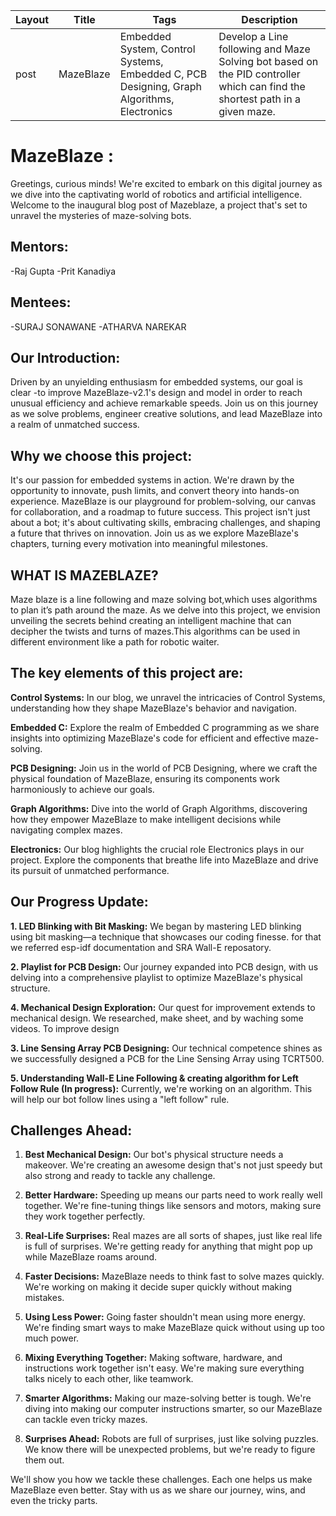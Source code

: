 | Layout | Title | Tags |Description|
| -------- | -------- | -------- |-------------|
| post    | MazeBlaze     | Embedded System, Control Systems, Embedded C, PCB Designing, Graph Algorithms, Electronics    | Develop a Line following and Maze Solving bot based on the PID controller which can find the shortest path in a given maze.  |

# MazeBlaze :

Greetings, curious minds! We're excited to embark on this digital journey as we dive into the captivating world of robotics and artificial intelligence. Welcome to the inaugural blog post of Mazeblaze, a project that's set to unravel the mysteries of maze-solving bots.

## **Mentors:**
-Raj Gupta
-Prit Kanadiya

## **Mentees:**
-SURAJ SONAWANE
-ATHARVA NAREKAR

## **Our Introduction:**
Driven by an unyielding enthusiasm for embedded systems, our goal is clear -to improve MazeBlaze-v2.1's design and model in order to reach unusual efficiency and achieve remarkable speeds. Join us on this journey as we solve problems, engineer creative solutions, and lead MazeBlaze into a realm of unmatched success.

## **Why we choose this project:**
It's our passion for embedded systems in action. We're drawn by the opportunity to innovate, push limits, and convert theory into hands-on experience. MazeBlaze is our playground for problem-solving, our canvas for collaboration, and a roadmap to future success. This project isn't just about a bot; it's about cultivating skills, embracing challenges, and shaping a future that thrives on innovation. Join us as we explore MazeBlaze's chapters, turning every motivation into meaningful milestones.


## **WHAT IS MAZEBLAZE?**
Maze blaze is a line following and maze solving bot,which uses algorithms to plan it’s path around the maze. As we delve into this project, we envision unveiling the secrets behind creating an intelligent machine that can decipher the twists and turns of mazes.This algorithms can be used in different environment like a path for robotic waiter.

## **The key elements of this project are:**
**Control Systems:** In our blog, we unravel the intricacies of Control Systems, understanding how they shape MazeBlaze's behavior and navigation.

**Embedded C:** Explore the realm of Embedded C programming as we share insights into optimizing MazeBlaze's code for efficient and effective maze-solving.

**PCB Designing:** Join us in the world of PCB Designing, where we craft the physical foundation of MazeBlaze, ensuring its components work harmoniously to achieve our goals.

**Graph Algorithms:** Dive into the world of Graph Algorithms, discovering how they empower MazeBlaze to make intelligent decisions while navigating complex mazes.

**Electronics:** Our blog highlights the crucial role Electronics plays in our project. Explore the components that breathe life into MazeBlaze and drive its pursuit of unmatched performance.

## Our Progress Update:

**1. LED Blinking with Bit Masking:** We began by mastering LED blinking using bit masking—a technique that showcases our coding finesse. for that we referred esp-idf documentation and SRA Wall-E reposatory.

**2. Playlist for PCB Design:** Our journey expanded into PCB design, with us delving into a comprehensive playlist to optimize MazeBlaze's physical structure.

**4. Mechanical Design Exploration:** Our quest for improvement extends to mechanical design. We researched, make sheet, and by waching some videos. To improve design

**3. Line Sensing Array PCB Designing:** Our technical competence shines as we successfully designed a PCB for the Line Sensing Array using TCRT500.

**5. Understanding Wall-E Line Following & creating algorithm for Left Follow Rule (In progress):**  Currently, we're working on an algorithm. This will help our bot follow lines using a "left follow" rule.

## **Challenges Ahead:**

1. **Best Mechanical Design:** Our bot's physical structure needs a makeover. We're creating an awesome design that's not just speedy but also strong and ready to tackle any challenge.

2. **Better Hardware:** Speeding up means our parts need to work really well together. We're fine-tuning things like sensors and motors, making sure they work together perfectly.

3. **Real-Life Surprises:** Real mazes are all sorts of shapes, just like real life is full of surprises. We're getting ready for anything that might pop up while MazeBlaze roams around.

4. **Faster Decisions:** MazeBlaze needs to think fast to solve mazes quickly. We're working on making it decide super quickly without making mistakes.

5. **Using Less Power:** Going faster shouldn't mean using more energy. We're finding smart ways to make MazeBlaze quick without using up too much power.

6. **Mixing Everything Together:** Making software, hardware, and instructions work together isn't easy. We're making sure everything talks nicely to each other, like teamwork.

7. **Smarter Algorithms:** Making our maze-solving better is tough. We're diving into making our computer instructions smarter, so our MazeBlaze can tackle even tricky mazes.

8. **Surprises Ahead:** Robots are full of surprises, just like solving puzzles. We know there will be unexpected problems, but we're ready to figure them out.

We'll show you how we tackle these challenges. Each one helps us make MazeBlaze even better. Stay with us as we share our journey, wins, and even the tricky parts.
